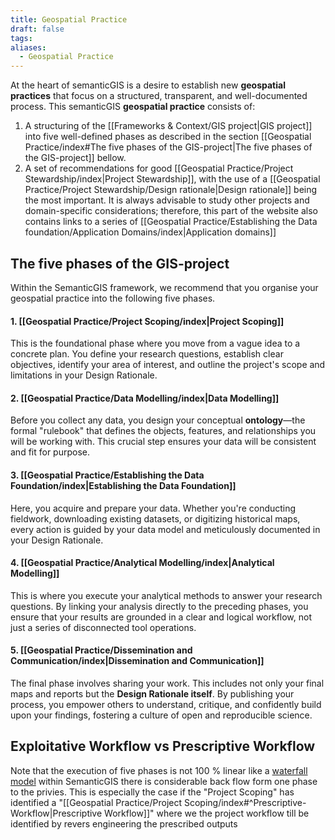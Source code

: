```yaml
---
title: Geospatial Practice
draft: false
tags:
aliases:
  - Geospatial Practice
---
```

At the heart of semanticGIS is a desire to establish new **geospatial practices** that focus on a structured, transparent, and well-documented process. This semanticGIS **geospatial practice** consists of:

1. A structuring of the [[Frameworks & Context/GIS project|GIS project]] into five well-defined phases as described in the section [[Geospatial Practice/index#The five phases of the GIS-project|The five phases of the GIS-project]] bellow.
2. A set of recommendations for good [[Geospatial Practice/Project Stewardship/index|Project Stewardship]], with the use of a [[Geospatial Practice/Project Stewardship/Design rationale|Design rationale]] being the most important.
It is always advisable to study other projects and domain-specific considerations; therefore, this part of the website also contains links to a series of [[Geospatial Practice/Establishing the Data foundation/Application Domains/index|Application domains]]
## The five phases of the GIS-project
Within the SemanticGIS framework, we recommend that you organise your geospatial practice into the following five phases.
#### **1. [[Geospatial Practice/Project Scoping/index|Project Scoping]]**

This is the foundational phase where you move from a vague idea to a concrete plan. You define your research questions, establish clear objectives, identify your area of interest, and outline the project's scope and limitations in your Design Rationale.

#### **2. [[Geospatial Practice/Data Modelling/index|Data Modelling]]**

Before you collect any data, you design your conceptual **ontology**—the formal "rulebook" that defines the objects, features, and relationships you will be working with. This crucial step ensures your data will be consistent and fit for purpose.

#### **3. [[Geospatial Practice/Establishing the Data Foundation/index|Establishing the Data Foundation]]**

Here, you acquire and prepare your data. Whether you're conducting fieldwork, downloading existing datasets, or digitizing historical maps, every action is guided by your data model and meticulously documented in your Design Rationale.

#### **4. [[Geospatial Practice/Analytical Modelling/index|Analytical Modelling]]**

This is where you execute your analytical methods to answer your research questions. By linking your analysis directly to the preceding phases, you ensure that your results are grounded in a clear and logical workflow, not just a series of disconnected tool operations.

#### **5. [[Geospatial Practice/Dissemination and Communication/index|Dissemination and Communication]]**

The final phase involves sharing your work. This includes not only your final maps and reports but the **Design Rationale itself**. By publishing your process, you empower others to understand, critique, and confidently build upon your findings, fostering a culture of open and reproducible science.


## Exploitative Workflow vs Prescriptive Workflow 
Note that the execution of five phases is not 100 % linear like a  [waterfall model](https://en.wikipedia.org/wiki/Waterfall_model) within SemanticGIS there is considerable back flow form one phase to the privies.  This is especially the case if the "Project Scoping" has identified a "[[Geospatial Practice/Project Scoping/index#^Prescriptive-Workflow|Prescriptive Workflow]]"  where we the project workflow till be identified by revers engineering the prescribed outputs


